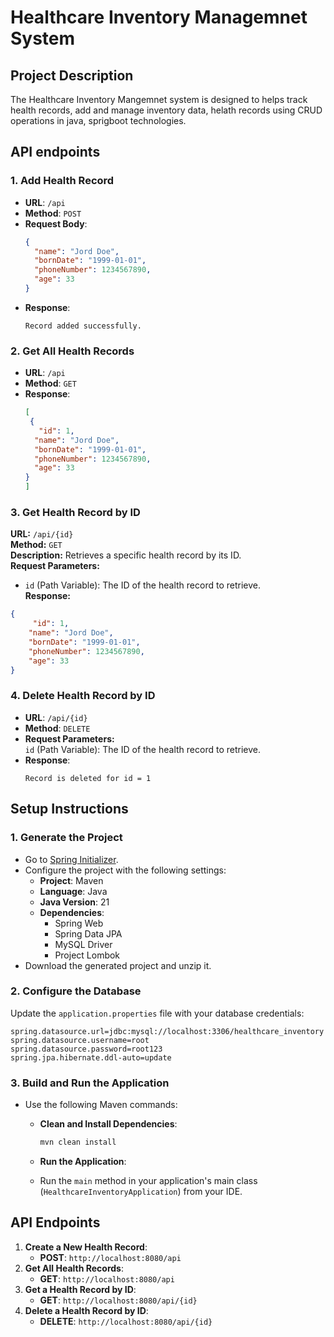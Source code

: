 # Healthcare Inventory Managemnet System

## Project Description
The Healthcare Inventory Mangemnet system is designed to helps track health records, add and manage inventory data, helath records using CRUD operations in java, sprigboot technologies. 

## API endpoints
### 1. **Add Health Record**
- **URL**: `/api`
- **Method**: `POST`
- **Request Body**:
  ```json
  {
    "name": "Jord Doe",
    "bornDate": "1999-01-01",
    "phoneNumber": 1234567890,
    "age": 33
  }
  
- **Response**:
  ```
  Record added successfully.
  ```

### 2. **Get All Health Records**
- **URL**: `/api`
- **Method**: `GET`
- **Response**:
  ```json
  [
   {
     "id": 1,
    "name": "Jord Doe",
    "bornDate": "1999-01-01",
    "phoneNumber": 1234567890,
    "age": 33
  }
  ]
  ```

### 3. Get Health Record by ID
**URL:** `/api/{id}`  
**Method:** `GET`  
**Description:** Retrieves a specific health record by its ID.  
**Request Parameters:**  
- `id` (Path Variable): The ID of the health record to retrieve.  
**Response:**  
```json
{
     "id": 1,
    "name": "Jord Doe",
    "bornDate": "1999-01-01",
    "phoneNumber": 1234567890,
    "age": 33
}
```

### 4. **Delete Health Record by ID**
- **URL**: `/api/{id}`
- **Method**: `DELETE`
- **Request Parameters:**  
     `id` (Path Variable): The ID of the health record to retrieve. 
- **Response**:
  ```
  Record is deleted for id = 1
  ```

## Setup Instructions

  ### 1. Generate the Project
  - Go to [Spring Initializer](https://start.spring.io/).
  - Configure the project with the following settings:
    - **Project**: Maven
    - **Language**: Java
    - **Java Version**: 21
    - **Dependencies**:
      - Spring Web
      - Spring Data JPA
      - MySQL Driver
      - Project Lombok
  - Download the generated project and unzip it.

  ### 2. Configure the Database
  Update the `application.properties` file with your database credentials:

  ```properties
  spring.datasource.url=jdbc:mysql://localhost:3306/healthcare_inventory
  spring.datasource.username=root
  spring.datasource.password=root123
  spring.jpa.hibernate.ddl-auto=update
  ```

  ### 3. Build and Run the Application
  - Use the following Maven commands:
    - **Clean and Install Dependencies**:
      ```bash
      mvn clean install
      ```
    - **Run the Application**:

    - Run the `main` method in your application's main class (`HealthcareInventoryApplication`) from your IDE.

## API Endpoints

  1. **Create a New Health Record**:
     - **POST**: `http://localhost:8080/api`
  2. **Get All Health Records**:
     - **GET**: `http://localhost:8080/api`
  3. **Get a Health Record by ID**:
     - **GET**: `http://localhost:8080/api/{id}`
  4. **Delete a Health Record by ID**:
     - **DELETE**: `http://localhost:8080/api/{id}`

